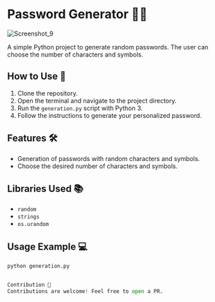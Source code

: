 # Password Generator 🔐💡
![Screenshot_9](https://github.com/davifernandodias/password-generator/assets/134711641/a73a4152-29a9-4173-9692-a2e6e2810698)

A simple Python project to generate random passwords. The user can choose the number of characters and symbols.

## How to Use 🚀

1. Clone the repository.
2. Open the terminal and navigate to the project directory.
3. Run the `generation.py` script with Python 3.
4. Follow the instructions to generate your personalized password.

## Features 🛠️

- Generation of passwords with random characters and symbols.
- Choose the desired number of characters and symbols.

## Libraries Used 📚

- `random`
- `strings`
- `os.urandom`

## Usage Example 💻

```python
python generation.py


Contribution 🤝
Contributions are welcome! Feel free to open a PR.
